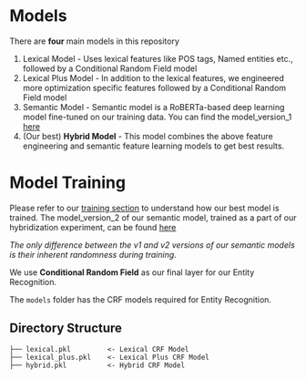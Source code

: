 # Models

There are **four** main models in this repository

1. Lexical Model - Uses lexical features like POS tags, Named entities etc., followed by a Conditional Random Field model
2. Lexical Plus Model - In addition to the lexical features, we engineered more optimization specific features followed by a Conditional Random Field model
3. Semantic Model - Semantic model is a RoBERTa-based deep learning model fine-tuned on our training data. You can find the model_version_1 [here](https://huggingface.co/skadio/ner4opt-roberta-v1) 
4. (Our best) **Hybrid Model** - This model combines the above feature engineering and semantic feature learning models to get best results. 

# Model Training
Please refer to our [training section](https://github.com/skadio/Ner4Opt/training) to understand how our best model is trained. 
The model_version_2 of our semantic model, trained as a part of our hybridization experiment, can be found [here](https://huggingface.co/skadio/ner4opt-roberta-v2)

_The only difference between the v1 and v2 versions of our semantic models is their inherent randomness during training_.

We use **Conditional Random Field** as our final layer for our Entity Recognition.

The `models` folder has the CRF models required for Entity Recognition.

## Directory Structure
```
├── lexical.pkl         <- Lexical CRF Model 
├── lexical_plus.pkl    <- Lexical Plus CRF Model
├── hybrid.pkl          <- Hybrid CRF Model
```
